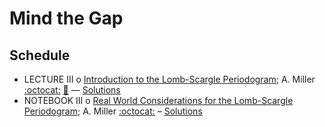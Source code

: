 # Mind the Gap

## Schedule 

 * LECTURE III  o  [Introduction to the Lomb-Scargle Periodogram](IntroductionToTheLombScarglePeriodogram.ipynb); A. Miller [:octocat:](https://github.com/adamamiller)  [:movie_camera:](https://youtu.be/2EwtD3Nhazs) — [Solutions](IntroductionToTheLombScarglePeriodogramSolutions.ipynb)
 * NOTEBOOK III  o  [Real World Considerations for the Lomb-Scargle Periodogram](RealWorldLombScargle.ipynb); A. Miller [:octocat:](https://github.com/adamamiller) – [Solutions](RealWorldLombScargleSolutions.ipynb)
